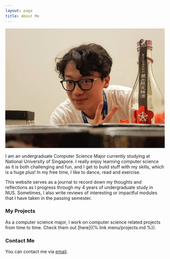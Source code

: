 ```yaml
---
layout: page
title: About Me
---
```


![Picture of me, totally not drinking](/assets/img/me.jpg)

I am an undergraduate Computer Science Major currently studying at National University of Singapore. I really enjoy learning computer science as it is both challenging and fun, and I get to build stuff with my skills, which is a huge plus! In my free time, I like to dance, read and exercise.

This website serves as a journal to record down my thoughts and reflections as I progress through my 4 years of undergraduate study in NUS. Sometimes, I also write reviews of interesting or impactful modules that I have taken in the passing semester.

### My Projects

As a computer science major, I work on computer science related projects from time to time. Check them out [here]({% link menu/projects.md %}).

### Contact Me

You can contact me via [email](mailto:yuanbo.chen97@gmail.com).
